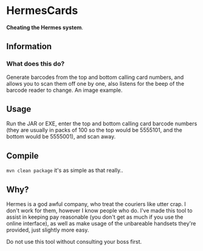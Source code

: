HermesCards
==========
**Cheating the Hermes system**.

## Information
### What does this do?
Generate barcodes from the top and bottom calling card numbers, and allows you to scan them off one by one, also listens for the beep of the barcode reader to change. An image example.

## Usage
Run the JAR or EXE, enter the top and bottom calling card barcode numbers (they are usually in packs of 100 so the top would be 5555101, and the bottom would be 5555001), and scan away.

## Compile
``mvn clean package`` it's as simple as that really..

## Why?
Hermes is a god awful company, who treat the couriers like utter crap. I don't work for them, however I know people who do. I've made this tool to assist in keeping pay reasonable (you don't get as much if you use the online interface), as well as make usage of the unbareable handsets they're provided, just slightly more easy.

Do not use this tool without consulting your boss first.
